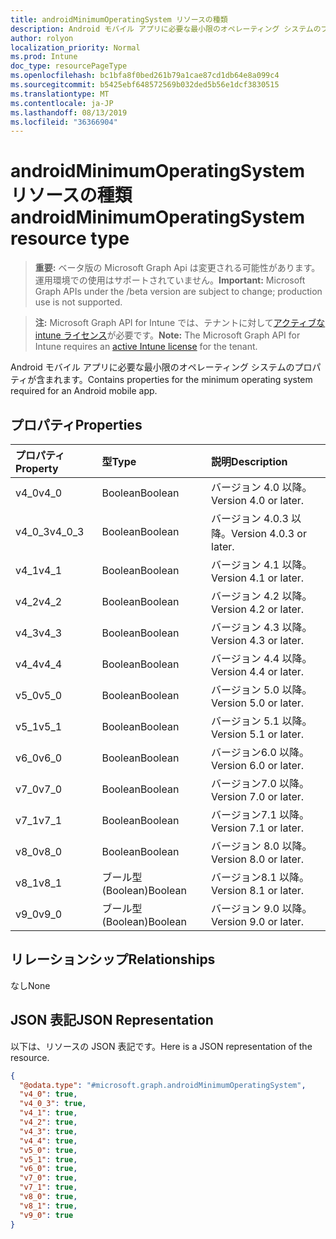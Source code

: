 ```yaml
---
title: androidMinimumOperatingSystem リソースの種類
description: Android モバイル アプリに必要な最小限のオペレーティング システムのプロパティが含まれます。
author: rolyon
localization_priority: Normal
ms.prod: Intune
doc_type: resourcePageType
ms.openlocfilehash: bc1bfa8f0bed261b79a1cae87cd1db64e8a099c4
ms.sourcegitcommit: b5425ebf648572569b032ded5b56e1dcf3830515
ms.translationtype: MT
ms.contentlocale: ja-JP
ms.lasthandoff: 08/13/2019
ms.locfileid: "36366904"
---
```

# <a name="androidminimumoperatingsystem-resource-type"></a><span data-ttu-id="8f173-103">androidMinimumOperatingSystem リソースの種類</span><span class="sxs-lookup"><span data-stu-id="8f173-103">androidMinimumOperatingSystem resource type</span></span>

> <span data-ttu-id="8f173-104">**重要:** ベータ版の Microsoft Graph Api は変更される可能性があります。運用環境での使用はサポートされていません。</span><span class="sxs-lookup"><span data-stu-id="8f173-104">**Important:** Microsoft Graph APIs under the /beta version are subject to change; production use is not supported.</span></span>

> <span data-ttu-id="8f173-105">**注:** Microsoft Graph API for Intune では、テナントに対して[アクティブな intune ライセンス](https://go.microsoft.com/fwlink/?linkid=839381)が必要です。</span><span class="sxs-lookup"><span data-stu-id="8f173-105">**Note:** The Microsoft Graph API for Intune requires an [active Intune license](https://go.microsoft.com/fwlink/?linkid=839381) for the tenant.</span></span>

<span data-ttu-id="8f173-106">Android モバイル アプリに必要な最小限のオペレーティング システムのプロパティが含まれます。</span><span class="sxs-lookup"><span data-stu-id="8f173-106">Contains properties for the minimum operating system required for an Android mobile app.</span></span>

## <a name="properties"></a><span data-ttu-id="8f173-107">プロパティ</span><span class="sxs-lookup"><span data-stu-id="8f173-107">Properties</span></span>
|<span data-ttu-id="8f173-108">プロパティ</span><span class="sxs-lookup"><span data-stu-id="8f173-108">Property</span></span>|<span data-ttu-id="8f173-109">型</span><span class="sxs-lookup"><span data-stu-id="8f173-109">Type</span></span>|<span data-ttu-id="8f173-110">説明</span><span class="sxs-lookup"><span data-stu-id="8f173-110">Description</span></span>|
|:---|:---|:---|
|<span data-ttu-id="8f173-111">v4_0</span><span class="sxs-lookup"><span data-stu-id="8f173-111">v4_0</span></span>|<span data-ttu-id="8f173-112">Boolean</span><span class="sxs-lookup"><span data-stu-id="8f173-112">Boolean</span></span>|<span data-ttu-id="8f173-113">バージョン 4.0 以降。</span><span class="sxs-lookup"><span data-stu-id="8f173-113">Version 4.0 or later.</span></span>|
|<span data-ttu-id="8f173-114">v4_0_3</span><span class="sxs-lookup"><span data-stu-id="8f173-114">v4_0_3</span></span>|<span data-ttu-id="8f173-115">Boolean</span><span class="sxs-lookup"><span data-stu-id="8f173-115">Boolean</span></span>|<span data-ttu-id="8f173-116">バージョン 4.0.3 以降。</span><span class="sxs-lookup"><span data-stu-id="8f173-116">Version 4.0.3 or later.</span></span>|
|<span data-ttu-id="8f173-117">v4_1</span><span class="sxs-lookup"><span data-stu-id="8f173-117">v4_1</span></span>|<span data-ttu-id="8f173-118">Boolean</span><span class="sxs-lookup"><span data-stu-id="8f173-118">Boolean</span></span>|<span data-ttu-id="8f173-119">バージョン 4.1 以降。</span><span class="sxs-lookup"><span data-stu-id="8f173-119">Version 4.1 or later.</span></span>|
|<span data-ttu-id="8f173-120">v4_2</span><span class="sxs-lookup"><span data-stu-id="8f173-120">v4_2</span></span>|<span data-ttu-id="8f173-121">Boolean</span><span class="sxs-lookup"><span data-stu-id="8f173-121">Boolean</span></span>|<span data-ttu-id="8f173-122">バージョン 4.2 以降。</span><span class="sxs-lookup"><span data-stu-id="8f173-122">Version 4.2 or later.</span></span>|
|<span data-ttu-id="8f173-123">v4_3</span><span class="sxs-lookup"><span data-stu-id="8f173-123">v4_3</span></span>|<span data-ttu-id="8f173-124">Boolean</span><span class="sxs-lookup"><span data-stu-id="8f173-124">Boolean</span></span>|<span data-ttu-id="8f173-125">バージョン 4.3 以降。</span><span class="sxs-lookup"><span data-stu-id="8f173-125">Version 4.3 or later.</span></span>|
|<span data-ttu-id="8f173-126">v4_4</span><span class="sxs-lookup"><span data-stu-id="8f173-126">v4_4</span></span>|<span data-ttu-id="8f173-127">Boolean</span><span class="sxs-lookup"><span data-stu-id="8f173-127">Boolean</span></span>|<span data-ttu-id="8f173-128">バージョン 4.4 以降。</span><span class="sxs-lookup"><span data-stu-id="8f173-128">Version 4.4 or later.</span></span>|
|<span data-ttu-id="8f173-129">v5_0</span><span class="sxs-lookup"><span data-stu-id="8f173-129">v5_0</span></span>|<span data-ttu-id="8f173-130">Boolean</span><span class="sxs-lookup"><span data-stu-id="8f173-130">Boolean</span></span>|<span data-ttu-id="8f173-131">バージョン 5.0 以降。</span><span class="sxs-lookup"><span data-stu-id="8f173-131">Version 5.0 or later.</span></span>|
|<span data-ttu-id="8f173-132">v5_1</span><span class="sxs-lookup"><span data-stu-id="8f173-132">v5_1</span></span>|<span data-ttu-id="8f173-133">Boolean</span><span class="sxs-lookup"><span data-stu-id="8f173-133">Boolean</span></span>|<span data-ttu-id="8f173-134">バージョン 5.1 以降。</span><span class="sxs-lookup"><span data-stu-id="8f173-134">Version 5.1 or later.</span></span>|
|<span data-ttu-id="8f173-135">v6_0</span><span class="sxs-lookup"><span data-stu-id="8f173-135">v6_0</span></span>|<span data-ttu-id="8f173-136">Boolean</span><span class="sxs-lookup"><span data-stu-id="8f173-136">Boolean</span></span>|<span data-ttu-id="8f173-137">バージョン6.0 以降。</span><span class="sxs-lookup"><span data-stu-id="8f173-137">Version 6.0 or later.</span></span>|
|<span data-ttu-id="8f173-138">v7_0</span><span class="sxs-lookup"><span data-stu-id="8f173-138">v7_0</span></span>|<span data-ttu-id="8f173-139">Boolean</span><span class="sxs-lookup"><span data-stu-id="8f173-139">Boolean</span></span>|<span data-ttu-id="8f173-140">バージョン7.0 以降。</span><span class="sxs-lookup"><span data-stu-id="8f173-140">Version 7.0 or later.</span></span>|
|<span data-ttu-id="8f173-141">v7_1</span><span class="sxs-lookup"><span data-stu-id="8f173-141">v7_1</span></span>|<span data-ttu-id="8f173-142">Boolean</span><span class="sxs-lookup"><span data-stu-id="8f173-142">Boolean</span></span>|<span data-ttu-id="8f173-143">バージョン7.1 以降。</span><span class="sxs-lookup"><span data-stu-id="8f173-143">Version 7.1 or later.</span></span>|
|<span data-ttu-id="8f173-144">v8_0</span><span class="sxs-lookup"><span data-stu-id="8f173-144">v8_0</span></span>|<span data-ttu-id="8f173-145">Boolean</span><span class="sxs-lookup"><span data-stu-id="8f173-145">Boolean</span></span>|<span data-ttu-id="8f173-146">バージョン 8.0 以降。</span><span class="sxs-lookup"><span data-stu-id="8f173-146">Version 8.0 or later.</span></span>|
|<span data-ttu-id="8f173-147">v8_1</span><span class="sxs-lookup"><span data-stu-id="8f173-147">v8_1</span></span>|<span data-ttu-id="8f173-148">ブール型 (Boolean)</span><span class="sxs-lookup"><span data-stu-id="8f173-148">Boolean</span></span>|<span data-ttu-id="8f173-149">バージョン8.1 以降。</span><span class="sxs-lookup"><span data-stu-id="8f173-149">Version 8.1 or later.</span></span>|
|<span data-ttu-id="8f173-150">v9_0</span><span class="sxs-lookup"><span data-stu-id="8f173-150">v9_0</span></span>|<span data-ttu-id="8f173-151">ブール型 (Boolean)</span><span class="sxs-lookup"><span data-stu-id="8f173-151">Boolean</span></span>|<span data-ttu-id="8f173-152">バージョン 9.0 以降。</span><span class="sxs-lookup"><span data-stu-id="8f173-152">Version 9.0 or later.</span></span>|

## <a name="relationships"></a><span data-ttu-id="8f173-153">リレーションシップ</span><span class="sxs-lookup"><span data-stu-id="8f173-153">Relationships</span></span>
<span data-ttu-id="8f173-154">なし</span><span class="sxs-lookup"><span data-stu-id="8f173-154">None</span></span>

## <a name="json-representation"></a><span data-ttu-id="8f173-155">JSON 表記</span><span class="sxs-lookup"><span data-stu-id="8f173-155">JSON Representation</span></span>
<span data-ttu-id="8f173-156">以下は、リソースの JSON 表記です。</span><span class="sxs-lookup"><span data-stu-id="8f173-156">Here is a JSON representation of the resource.</span></span>
<!-- {
  "blockType": "resource",
  "@odata.type": "microsoft.graph.androidMinimumOperatingSystem"
}
-->
``` json
{
  "@odata.type": "#microsoft.graph.androidMinimumOperatingSystem",
  "v4_0": true,
  "v4_0_3": true,
  "v4_1": true,
  "v4_2": true,
  "v4_3": true,
  "v4_4": true,
  "v5_0": true,
  "v5_1": true,
  "v6_0": true,
  "v7_0": true,
  "v7_1": true,
  "v8_0": true,
  "v8_1": true,
  "v9_0": true
}
```



